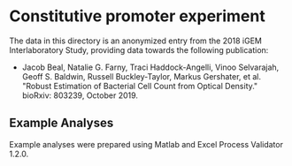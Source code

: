 # Constitutive promoter experiment

The data in this directory is an anonymized entry from the 2018 iGEM Interlaboratory Study, providing data towards the following publication:

* Jacob Beal, Natalie G. Farny, Traci Haddock-Angelli, Vinoo Selvarajah, Geoff S. Baldwin, Russell Buckley-Taylor, Markus Gershater, et al. "Robust Estimation of Bacterial Cell Count from Optical Density." bioRxiv: 803239, October 2019.

## Example Analyses

Example analyses were prepared using Matlab and Excel Process Validator 1.2.0.

